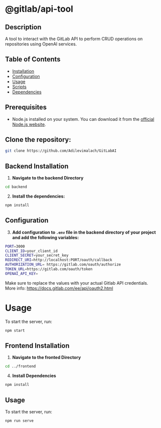 # @gitlab/api-tool

## Description

A tool to interact with the GitLab API to perform CRUD operations on repositories using OpenAI services.

## Table of Contents

- [Installation](#installation)
- [Configuration](#configuration)
- [Usage](#usage)
- [Scripts](#scripts)
- [Dependencies](#dependencies)

## Prerequisites

- Node.js installed on your system. You can download it from the [official Node.js website](https://nodejs.org/).

## Clone the repository:

```sh
git clone https://github.com/Adilevimalach/GitLabAI
```

## Backend Installation

1. **Navigate to the backend Directory**

```sh
cd backend
```

2. **Install the dependencies:**

```sh
npm install
```

## Configuration

3. **Add configuration to `.env` file in the backend directory of your project and add the following variables:**

```sh
PORT=3000
CLIENT_ID=your_client_id
CLIENT_SECRET=your_secret_key
REDIRECT_URI=http://localhost:PORT/oauth/callback
AUTHORIZATION_URL= https://gitlab.com/oauth/authorize
TOKEN_URL=https://gitlab.com/oauth/token
OPENAI_API_KEY=
```

Make sure to replace the values with your actual Gitlab API credentials.
More info: https://docs.gitlab.com/ee/api/oauth2.html

# Usage

To start the server, run:

```sh
npm start
```

## Frontend Installation

1. **Navigate to the fronted Directory**

```sh
cd ../frontend
```

4. **Install Dependencies**

```sh
npm install
```

## Usage

To start the server, run:

```sh
npm run serve
```
